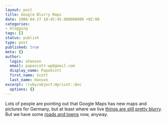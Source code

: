 ```yaml
---
layout: post
title: Google Blurry Maps
date: 2006-04-27 18:45:45.000000000 +02:00
categories:
- blogging
tags: []
status: publish
type: post
published: true
meta: {}
author:
  login: shanson
  email: papascott-wp@gmail.com
  display_name: PapaScott
  first_name: Scott
  last_name: Hanson
excerpt: !ruby/object:Hpricot::Doc
  options: {}
---
```

<p>Lots of people are pointing out that Google Maps has new maps and pictures for Germany, but at least where we live <a href="http://maps.google.com/maps?f=q&hl=en&om=1&ll=53.2873,9.912&spn=0.065369,0.145397&t=h" title="Google Maps">things are still pretty blurry</a>. But we have some <a href="http://maps.google.com/maps?f=q&amp;hl=en&amp;om=1&amp;ll=53.2873,9.912&amp;spn=0.065369,0.145397&amp;t=m">roads and towns</a> now, anyway.</p>
